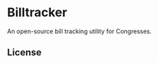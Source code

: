 Billtracker
===========

An open-source bill tracking utility for Congresses.

## License

[GPL v3]: http://www.gnu.org/licenses/gpl-3.0.html
